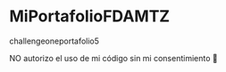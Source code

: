 # MiPortafolioFDAMTZ
challengeoneportafolio5 

NO autorizo el uso de mi código sin mi consentimiento 💖

